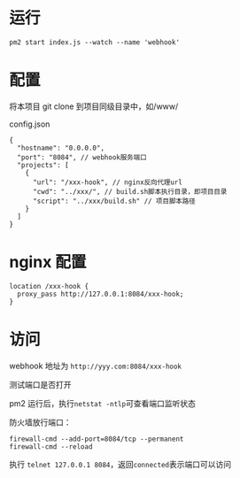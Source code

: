 # 运行
```
pm2 start index.js --watch --name 'webhook'
```
# 配置

将本项目 git clone 到项目同级目录中，如/www/

config.json
```
{
  "hostname": "0.0.0.0",
  "port": "8084", // webhook服务端口
  "projects": [
    {
      "url": "/xxx-hook", // nginx反向代理url
      "cwd": "../xxx/", // build.sh脚本执行目录，即项目目录
      "script": "../xxx/build.sh" // 项目脚本路径
    }
  ]
}
```

# nginx 配置
```
location /xxx-hook {
  proxy_pass http://127.0.0.1:8084/xxx-hook;
}
```

# 访问

webhook 地址为 `http://yyy.com:8084/xxx-hook`

测试端口是否打开  

pm2 运行后，执行`netstat -ntlp`可查看端口监听状态  

防火墙放行端口：
```
firewall-cmd --add-port=8084/tcp --permanent
firewall-cmd --reload
```

执行 `telnet 127.0.0.1 8084`，返回`connected`表示端口可以访问

